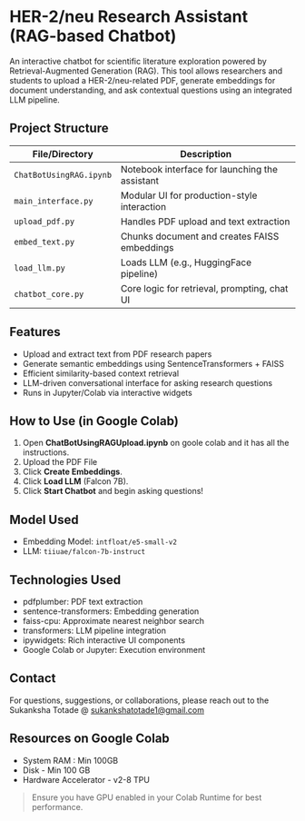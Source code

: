 # HER-2/neu Research Assistant (RAG-based Chatbot)

An interactive chatbot for scientific literature exploration powered by Retrieval-Augmented Generation (RAG). This tool allows researchers and students to upload a HER-2/neu-related PDF, generate embeddings for document understanding, and ask contextual questions using an integrated LLM pipeline.

## Project Structure

| File/Directory        | Description                                           |
|----------------------|-------------------------------------------------------|
| `ChatBotUsingRAG.ipynb` | Notebook interface for launching the assistant      |
| `main_interface.py`     | Modular UI for production-style interaction         |
| `upload_pdf.py`         | Handles PDF upload and text extraction              |
| `embed_text.py`         | Chunks document and creates FAISS embeddings        |
| `load_llm.py`           | Loads LLM (e.g., HuggingFace pipeline)              |
| `chatbot_core.py`       | Core logic for retrieval, prompting, chat UI        |

## Features

- Upload and extract text from PDF research papers
- Generate semantic embeddings using SentenceTransformers + FAISS
- Efficient similarity-based context retrieval
- LLM-driven conversational interface for asking research questions
- Runs in Jupyter/Colab via interactive widgets

## How to Use (in Google Colab)

1. Open **ChatBotUsingRAGUpload.ipynb** on goole colab and it has all the instructions.
2. Upload the PDF File
3. Click **Create Embeddings**.
4. Click **Load LLM** (Falcon 7B).
5. Click **Start Chatbot** and begin asking questions!

## Model Used

- Embedding Model: `intfloat/e5-small-v2`
- LLM: `tiiuae/falcon-7b-instruct`

## Technologies Used

- pdfplumber: PDF text extraction
- sentence-transformers: Embedding generation
- faiss-cpu: Approximate nearest neighbor search
- transformers: LLM pipeline integration
- ipywidgets: Rich interactive UI components
- Google Colab or Jupyter: Execution environment

## Contact
For questions, suggestions, or collaborations, please reach out to the Sukanksha Totade @ sukankshatotade1@gmail.com


## Resources on Google Colab
- System RAM : Min 100GB
- Disk - Min 100 GB
- Hardware Accelerator - v2-8 TPU

> Ensure you have GPU enabled in your Colab Runtime for best performance.




